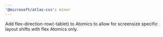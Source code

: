 ```yaml
---
'@microsoft/atlas-css': minor
---
```


Add flex-direction-row(-tablet) to Atomics to allow for screensize specific layout shifts with flex Atomics only.
